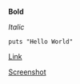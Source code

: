 **Bold**

*Italic*

```puts "Hello World"```

[Link](http://daringfireball.net/projects/markdown/syntax)

[Screenshot](https://raw.githubusercontent.com/DannyKalemba/phase-0-gps-1/master/Screenshot%20(2).png)


